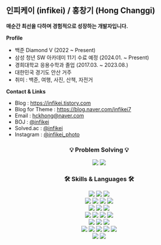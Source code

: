 ## 인피케이 (infikei) / 홍창기 (Hong Changgi)

**매순간 최선을 다하며 경험적으로 성장하는 개발자입니다.**

**Profile**
- 백준 Diamond V (2022 ~ Present)
- 삼성 청년 SW 아카데미 11기 수료 예정 (2024.01. ~ Present)
- 경희대학교 응용수학과 졸업 (2017.03. ~ 2023.08.)
- 대한민국 경기도 안산 거주
- 취미 : 백준, 여행, 사진, 산책, 자전거

**Contact & Links**
- Blog : https://infikei.tistory.com
- Blog for Theme : https://blog.naver.com/infikei7
- Email : hckhong@naver.com
- BOJ : [@infikei](https://www.acmicpc.net/user/infikei)
- Solved.ac : [@infikei](https://solved.ac/profile/infikei)
- Instagram : [@infikei_photo](https://instagram.com/infikei_photo)

<div align=center>
    <h3>💡 Problem Solving 💡</h3>
</div>

<div align=center>
    <a href="https://solved.ac/profile/infikei"><img src="http://mazassumnida.wtf/api/v2/generate_badge?boj=infikei"/></a>
    <a href="https://solved.ac/profile/infikei"><img src="http://mazandi.herokuapp.com/api?handle=infikei&theme=dark"/></a>
</div>

<!-- <div align=center>
    <a href="https://solved.ac/profile/infikei"><img src="https://github-readme-solvedac.hyp3rflow.vercel.app/api?handle=infikei"/></a>
</div> -->

<!-- [![솔브드 프로필](https://github-readme-solvedac.hyp3rflow.vercel.app/api?handle=infikei)](https://solved.ac/profile/infikei) -->

<div align=center>
    <h3>🛠️ Skills & Languages 🛠️</h3>
    <!-- https://simpleicons.org/ -->
</div>

<div align=center>
    <img src="https://img.shields.io/badge/java-000000?style=for-the-badge&logo=openjdk&logoColor=white">
    <img src="https://img.shields.io/badge/c%2B%2B-00599C?style=for-the-badge&logo=c%2B%2B&logoColor=white">
    <img src="https://img.shields.io/badge/python-3776AB?style=for-the-badge&logo=python&logoColor=white">
</div>

<div align=center>
    <img src="https://img.shields.io/badge/spring-6DB33F?style=for-the-badge&logo=spring&logoColor=white">
    <!-- <img src="https://img.shields.io/badge/fastapi-4479A1?style=for-the-badge&logo=fastapi&logoColor=white"> -->
    <img src="https://img.shields.io/badge/react-61DAFB?style=for-the-badge&logo=react&logoColor=black">
    <img src="https://img.shields.io/badge/vue.js-4FC08D?style=for-the-badge&logo=vue.js&logoColor=white">
    <img src="https://img.shields.io/badge/node.js-5FA04E?style=for-the-badge&logo=node.js&logoColor=white">
</div>

<div align=center>
    <img src="https://img.shields.io/badge/javascript-F7DF1E?style=for-the-badge&logo=javascript&logoColor=black">
    <img src="https://img.shields.io/badge/css-1572B6?style=for-the-badge&logo=css3&logoColor=white">
    <img src="https://img.shields.io/badge/html5-E34F26?style=for-the-badge&logo=html5&logoColor=white">
</div>

<div align=center>
    <img src="https://img.shields.io/badge/docker-2496ED?style=for-the-badge&logo=docker&logoColor=white">
    <img src="https://img.shields.io/badge/linux-FCC624?style=for-the-badge&logo=linux&logoColor=black">
    <img src="https://img.shields.io/badge/nginx-009639?style=for-the-badge&logo=nginx&logoColor=white">
    <img src="https://img.shields.io/badge/jenkins-D24939?style=for-the-badge&logo=jenkins&logoColor=white">
</div>

<div align=center>
    <img src="https://img.shields.io/badge/mysql-4479A1?style=for-the-badge&logo=mysql&logoColor=white">
    <img src="https://img.shields.io/badge/firebase-DD2C00?style=for-the-badge&logo=firebase&logoColor=white">
    <img src="https://img.shields.io/badge/aws%20s3-569A31?style=for-the-badge&logo=amazon-s3&logoColor=white">
</div>

<div align=center>
    <img src="https://img.shields.io/badge/git-F05032?style=for-the-badge&logo=git&logoColor=white">
    <img src="https://img.shields.io/badge/github-181717?style=for-the-badge&logo=github&logoColor=white">
    <img src="https://img.shields.io/badge/gitlab-FC6D26?style=for-the-badge&logo=gitlab&logoColor=white">
    <img src="https://img.shields.io/badge/jira-0052CC?style=for-the-badge&logo=jira&logoColor=white">
    <img src="https://img.shields.io/badge/notion-000000?style=for-the-badge&logo=notion&logoColor=white">
</div>

<div align=center>
    <img src="https://img.shields.io/badge/android-34A853?style=for-the-badge&logo=android&logoColor=white">
    <img src="https://img.shields.io/badge/react%20native-61DAFB?style=for-the-badge&logo=react&logoColor=black">
</div>
